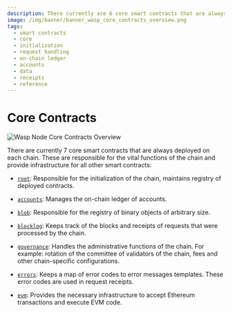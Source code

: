 ```yaml
---
description: There currently are 6 core smart contracts that are always deployed on each  chain, root, _default, accounts, blob, blocklog, and governance.
image: /img/banner/banner_wasp_core_contracts_overview.png
tags:
  - smart contracts
  - core
  - initialization
  - request handling
  - on-chain ledger
  - accounts
  - data
  - receipts
  - reference
---
```


# Core Contracts

![Wasp Node Core Contracts Overview](/img/banner/banner_wasp_core_contracts_overview.png)

There are currently 7 core smart contracts that are always deployed on each
chain. These are responsible for the vital functions of the chain and
provide infrastructure for all other smart contracts:

- [`root`](../../../../references/iota-evm/core-contracts/root.md): Responsible for the initialization of the chain, maintains registry of deployed contracts.

- [`accounts`](../../../../references/iota-evm/core-contracts/accounts.md): Manages the on-chain ledger of accounts.

- [`blob`](../../../../references/iota-evm/core-contracts/blob.md): Responsible for the registry of binary objects of arbitrary size.

- [`blocklog`](../../../../references/iota-evm/core-contracts/blocklog.md): Keeps track of the blocks and receipts of requests that were processed by the chain.

- [`governance`](../../../../references/iota-evm/core-contracts/governance.md): Handles the administrative functions of the chain. For example: rotation of the committee of validators of the chain, fees and other chain-specific configurations.

- [`errors`](../../../../references/iota-evm/core-contracts/errors.md): Keeps a map of error codes to error messages templates. These error codes are used in request receipts.

- [`evm`](../../../../references/iota-evm/core-contracts/evm.md): Provides the necessary infrastructure to accept Ethereum
  transactions and execute EVM code.
